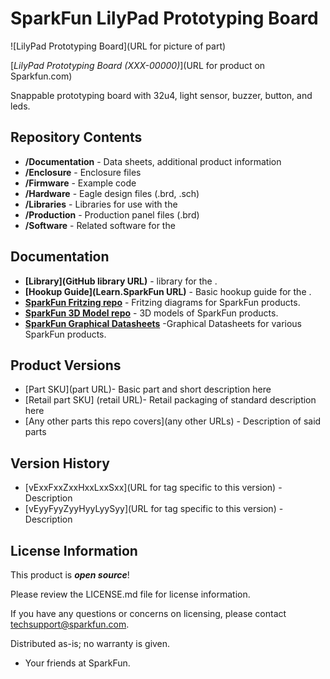 SparkFun LilyPad Prototyping Board
========================================

![LilyPad Prototyping Board](URL for picture of part)

[*LilyPad Prototyping Board (XXX-00000)*](URL for product on Sparkfun.com)

Snappable prototyping board with 32u4, light sensor, buzzer, button, and leds. 

Repository Contents
-------------------

* **/Documentation** - Data sheets, additional product information
* **/Enclosure** - Enclosure files 
* **/Firmware** - Example code 
* **/Hardware** - Eagle design files (.brd, .sch)
* **/Libraries** - Libraries for use with the <PRODUCT NAME>
* **/Production** - Production panel files (.brd)
* **/Software** - Related software for the <PRODUCT NAME>

Documentation
--------------
* **[Library](GitHub library URL)** - <LANGUAGE> library for the <PRODUCT NAME>.
* **[Hookup Guide](Learn.SparkFun URL)** - Basic hookup guide for the <PRODUCT NAME>.
* **[SparkFun Fritzing repo](https://github.com/sparkfun/Fritzing_Parts)** - Fritzing diagrams for SparkFun products.
* **[SparkFun 3D Model repo](https://github.com/sparkfun/3D_Models)** - 3D models of SparkFun products. 
* **[SparkFun Graphical Datasheets](https://github.com/sparkfun/Graphical_Datasheets)** -Graphical Datasheets for various SparkFun products.

Product Versions
----------------
* [Part SKU](part URL)- Basic part and short description here
* [Retail part SKU] (retail URL)- Retail packaging of standard description here
* [Any other parts this repo covers](any other URLs) - Description of said parts

Version History
---------------
* [vExxFxxZxxHxxLxxSxx](URL for tag specific to this version) - Description 
* [vEyyFyyZyyHyyLyySyy](URL for tag specific to this version) - Description

License Information
-------------------

This product is _**open source**_! 

Please review the LICENSE.md file for license information. 

If you have any questions or concerns on licensing, please contact techsupport@sparkfun.com.

Distributed as-is; no warranty is given.

- Your friends at SparkFun.

_<COLLABORATION CREDIT>_
